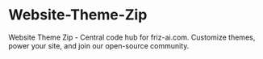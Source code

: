 # Website-Theme-Zip
Website Theme Zip - Central code hub for friz-ai.com. Customize themes, power your site, and join our open-source community.
